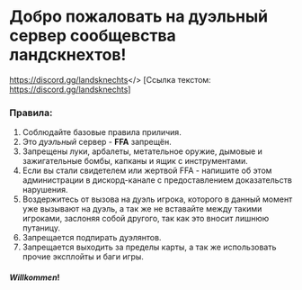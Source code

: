 # Добро пожаловать на дуэльный сервер **сообщевства ландскнехтов!**
<a id="LANDSKNECTS MORDHAU RUS">https://discord.gg/landsknechts</> [Ссылка текстом: https://discord.gg/landsknechts]
### **Правила:**
1. Соблюдайте базовые правила приличия.
2. Это *дуэльный* сервер - **FFA** запрещён.
3. Запрещены луки, арбалеты, метательное оружие, дымовые и зажигательные бомбы, капканы и ящик с инструментами.
4. Если вы стали свидетелем или жертвой FFA - напишите об этом администрации в дискорд-канале с предоставлением доказательств нарушения.
5. Воздержитесь от вызова на дуэль игрока, которого в данный момент уже вызывают на дуэль, а так же не вставайте между такими игроками, заслоняя собой другого, так как это вносит лишнюю путаницу.
6. Запрещается подпирать дуэлянтов.
7. Запрещается выходить за пределы карты, а так же использовать прочие эксплойты и баги игры.

#### ***Willkommen***! 
